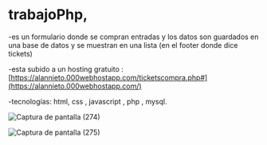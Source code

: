 # trabajoPhp, 
-es un formulario donde se compran entradas y los datos son guardados en una base de datos y se muestran en una lista (en el footer donde dice tickets)

-esta subido a un hosting gratuito : [https://alannieto.000webhostapp.com/ticketscompra.php#](https://alannieto.000webhostapp.com/) 

-tecnologías: html, css , javascript , php , mysql.  

![Captura de pantalla (274)](https://github.com/alannieto07/trabajoPhp/assets/110429020/8c61841c-7aa9-41e4-9104-108222a604c8) 


![Captura de pantalla (275)](https://github.com/alannieto07/trabajoPhp/assets/110429020/ed582d24-d92d-44d6-b98d-802ea2a0e95b)
